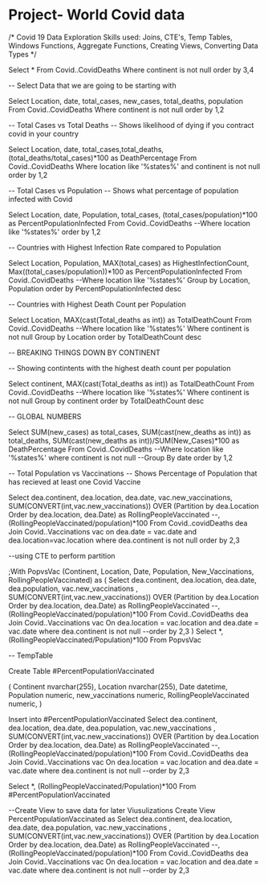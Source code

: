 # Project- World Covid data
/*
Covid 19 Data Exploration 
Skills used: Joins, CTE's, Temp Tables, Windows Functions, Aggregate Functions, Creating Views, Converting Data Types
*/

Select *
From Covid..CovidDeaths
Where continent is not null 
order by 3,4


-- Select Data that we are going to be starting with

Select Location, date, total_cases, new_cases, total_deaths, population
From Covid..CovidDeaths
Where continent is not null 
order by 1,2


-- Total Cases vs Total Deaths
-- Shows likelihood of dying if you contract covid in your country

Select Location, date, total_cases,total_deaths, (total_deaths/total_cases)*100 as DeathPercentage
From Covid..CovidDeaths
Where location like '%states%'
and continent is not null 
order by 1,2


-- Total Cases vs Population
-- Shows what percentage of population infected with Covid

Select Location, date, Population, total_cases,  (total_cases/population)*100 as PercentPopulationInfected
From Covid..CovidDeaths
--Where location like '%states%'
order by 1,2


-- Countries with Highest Infection Rate compared to Population

Select Location, Population, MAX(total_cases) as HighestInfectionCount,  Max((total_cases/population))*100 as PercentPopulationInfected
From Covid..CovidDeaths
--Where location like '%states%'
Group by Location, Population
order by PercentPopulationInfected desc


-- Countries with Highest Death Count per Population

Select Location, MAX(cast(Total_deaths as int)) as TotalDeathCount
From Covid..CovidDeaths
--Where location like '%states%'
Where continent is not null 
Group by Location
order by TotalDeathCount desc



-- BREAKING THINGS DOWN BY CONTINENT

-- Showing contintents with the highest death count per population

Select continent, MAX(cast(Total_deaths as int)) as TotalDeathCount
From Covid..CovidDeaths
--Where location like '%states%'
Where continent is not null 
Group by continent
order by TotalDeathCount desc





-- GLOBAL NUMBERS

Select SUM(new_cases) as total_cases, SUM(cast(new_deaths as int)) as total_deaths, SUM(cast(new_deaths as int))/SUM(New_Cases)*100 as DeathPercentage
From Covid..CovidDeaths
--Where location like '%states%'
where continent is not null 
--Group By date
order by 1,2

-- Total Population vs Vaccinations
-- Shows Percentage of Population that has recieved at least one Covid Vaccine

Select dea.continent, dea.location, dea.date, vac.new_vaccinations,
SUM(CONVERT(int,vac.new_vaccinations)) OVER (Partition by dea.Location Order by dea.location, dea.Date) as RollingPeopleVaccinated
--, (RollingPeopleVaccinated/population)*100
From Covid..covidDeaths dea
Join Covid..Vaccinations vac 
on dea.date = vac.date 
and dea.location=vac.location
where dea.continent is not null 
order by 2,3

--using CTE to perform partition 

;With PopvsVac (Continent, Location, Date, Population, New_Vaccinations, RollingPeopleVaccinated)
as
(
Select dea.continent, dea.location, dea.date, dea.population, vac.new_vaccinations
, SUM(CONVERT(int,vac.new_vaccinations)) OVER (Partition by dea.Location Order by dea.location, dea.Date) as RollingPeopleVaccinated
--, (RollingPeopleVaccinated/population)*100
From Covid..CovidDeaths dea
Join Covid..Vaccinations vac
	On dea.location = vac.location
	and dea.date = vac.date
where dea.continent is not null 
--order by 2,3
)
Select *, (RollingPeopleVaccinated/Population)*100
From PopvsVac

-- TempTable 

Create Table #PercentPopulationVaccinated

(
Continent  nvarchar(255),
Location nvarchar(255),
Date datetime,
Population numeric, 
new_vaccinations numeric,
RollingPeopleVaccinated numeric, 
)

Insert into #PercentPopulationVaccinated
Select dea.continent, dea.location, dea.date, dea.population, vac.new_vaccinations
, SUM(CONVERT(int,vac.new_vaccinations)) OVER (Partition by dea.Location Order by dea.location, dea.Date) as RollingPeopleVaccinated
--, (RollingPeopleVaccinated/population)*100
From Covid..CovidDeaths dea
Join Covid..Vaccinations vac
	On dea.location = vac.location
	and dea.date = vac.date
where dea.continent is not null 
--order by 2,3

Select *, (RollingPeopleVaccinated/Population)*100
From #PercentPopulationVaccinated

--Create View to save data for later Viusulizations 
Create View PercentPopulationVaccinated as 
Select dea.continent, dea.location, dea.date, dea.population, vac.new_vaccinations
, SUM(CONVERT(int,vac.new_vaccinations)) OVER (Partition by dea.Location Order by dea.location, dea.Date) as RollingPeopleVaccinated
--, (RollingPeopleVaccinated/population)*100
From Covid..CovidDeaths dea
Join Covid..Vaccinations vac
	On dea.location = vac.location
	and dea.date = vac.date
where dea.continent is not null 
--order by 2,3
